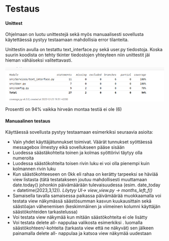 # Testaus


#### Unittest
Ohjelmaan on luotu unittestejä sekä myös manuaalisesti sovellusta käytettäessä pystyy testaamaan mahdollisia error tilanteita.


Unittestin avulla on testattu text_interface.py sekä user.py tiedostoja. Koska suurin koodista on tehty tkinter tiedostojen yhteyteen niin unittestit jäi hieman vähäiseksi valitettavasti.

![](./kuvat/coveragereport.png)

Prosentti on 94% vaikka hirveän montaa testiä ei ole (6)

#### Manuaalinen testaus

Käyttäessä sovellusta pystyy testaamaan esimerkiksi seuraavia asioita:

- Vain yhdet käyttäjätunnukset toimivat. Väärät tunnukset syöttäessä messagebox ilmestyy eikä sovellukseen pääse sisään
- Luodessa säästäkohteita toinen ja kolmas syöttörivi täytyy olla numeroita
- Luodessa säästökohteita toisen rivin luku ei voi olla pienempi kuin kolmannen rivin luku
- Kun säästökohteeseen on 0kk eli rahaa on kerätty tarpeeksi se häviää view listasta (tätä testatakseen joutuu mahdollisesti muuttamaan date.today() johonkin päivämäärään tulevaisuudessa (esim. date_today = datetime(2023,3,12)). *Löytyy UI-> view_view.py -> months_left_f()*
- Samaisella tavalla samaisessa paikassa päivämäärää muokkaamalla voi testata view näkymässä säästösumman kasvun kuukausittain sekä säästöajan vähenemisen (keskimmäinen ja viimeinen kolumni käyttäjän säästökohteiden tarkastelussa)
- Voi testata view näkymää kun mitään säästökohteita ei ole lisätty
- Voi testata delete all- nappulaa valikosta esimerkiksi . luomalla säästökohteen/-kohteita (tarkasta view että ne näkyvät) sen jälkeen painamalla delete all- nappulaa ja katsoa view näkymää uudestaan
